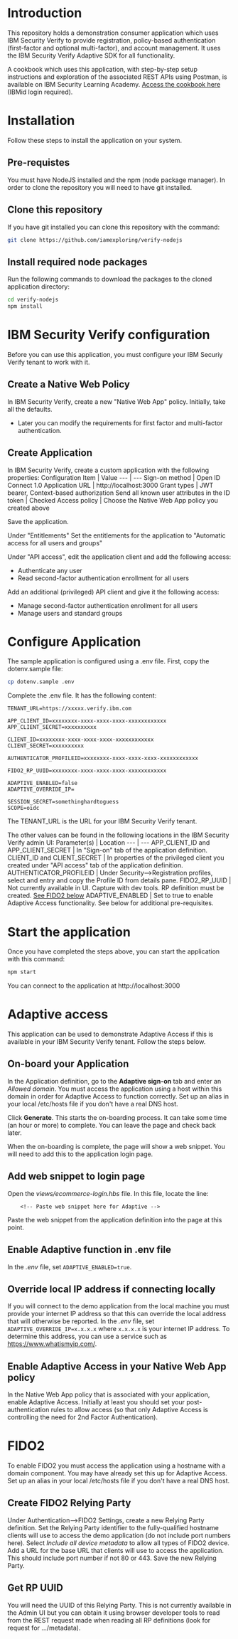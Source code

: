 # Introduction
This repository holds a demonstration consumer application which uses IBM Security Verify to provide registration, policy-based authentication (first-factor and optional multi-factor), and account management.  It uses the IBM Security Verify Adaptive SDK for all functionality.

A cookbook which uses this application, with step-by-step setup instructions and exploration of the associated REST APIs using Postman, is available on IBM Security Learning Academy.  [Access the cookbook here](https://www.securitylearningacademy.com/course/view.php?id=6114) (IBMid login required).

# Installation
Follow these steps to install the application on your system.

## Pre-requistes
You must have NodeJS installed and the npm (node package manager).  In order to clone the repository you will need to have git installed.

## Clone this repository
If you have git installed you can clone this repository with the command:
```bash
git clone https://github.com/iamexploring/verify-nodejs
```
## Install required node packages
Run the following commands to download the packages to the cloned application directory:
```bash
cd verify-nodejs
npm install
```

# IBM Security Verify configuration
Before you can use this application, you must configure your IBM Securiy Verify tenant to work with it.

## Create a Native Web Policy
In IBM Security Verify, create a new "Native Web App" policy.  Initially, take all the defaults.
- Later you can modify the requirements for first factor and multi-factor authentication.

## Create Application
In IBM Security Verify, create a custom application with the following properties:
Configuration Item | Value
--- | ---
Sign-on method | Open ID Connect 1.0
Application URL | http://localhost:3000
Grant types | JWT bearer, Context-based authorization
Send all known user attributes in the ID token | Checked
Access policy | Choose the Native Web App policy you created above

Save the application.

Under "Entitlements" Set the entitlements for the application to "Automatic access for all users and groups"

Under "API access", edit the application client and add the following access:
- Authenticate any user
- Read second-factor authentication enrollment for all users

Add an additional (privileged) API client and give it the following access:
- Manage second-factor authentication enrollment for all users
- Manage users and standard groups

# Configure Application
The sample application is configured using a .env file.
First, copy the dotenv.sample file:
```bash
cp dotenv.sample .env
```

Complete the .env file.  It has the following content:

```
TENANT_URL=https://xxxxx.verify.ibm.com

APP_CLIENT_ID=xxxxxxxx-xxxx-xxxx-xxxx-xxxxxxxxxxxx
APP_CLIENT_SECRET=xxxxxxxxxx

CLIENT_ID=xxxxxxxx-xxxx-xxxx-xxxx-xxxxxxxxxxxx
CLIENT_SECRET=xxxxxxxxxx

AUTHENTICATOR_PROFILEID=xxxxxxxx-xxxx-xxxx-xxxx-xxxxxxxxxxxx

FIDO2_RP_UUID=xxxxxxxx-xxxx-xxxx-xxxx-xxxxxxxxxxxx

ADAPTIVE_ENABLED=false
ADAPTIVE_OVERRIDE_IP=

SESSION_SECRET=somethinghardtoguess
SCOPE=oidc
```

The TENANT_URL is the URL for your IBM Security Verify tenant.

The other values can be found in the following locations in the IBM Security Verify admin UI:
Parameter(s) | Location
--- | ---
APP_CLIENT_ID and APP_CLIENT_SECRET | In "Sign-on" tab of the application definition.
CLIENT_ID and CLIENT_SECRET | In properties of the privileged client you created under "API access" tab of the application definition.
AUTHENTICATOR_PROFILEID | Under Security-->Registration profiles, select and entry and copy the Profile ID from details pane.
FIDO2_RP_UUID | Not currently available in UI.  Capture with dev tools. RP definition must be created. [See FIDO2 below](#FIDO2)
ADAPTIVE_ENABLED | Set to true to enable Adaptive Access functionality.  See below for additional pre-requisites.

# Start the application
Once you have completed the steps above, you can start the application with this command:
```bash
npm start
```

You can connect to the application at http://localhost:3000

# Adaptive access
This application can be used to demonstrate Adaptive Access if this is available in your IBM Security Verify tenant.  Follow the steps below.

## On-board your Application
In the Application definition, go to the **Adaptive sign-on** tab and enter an *Allowed domain*.  You must access the application using a host within this domain in order for Adaptive Access to function correctly.  Set up an alias in your local /etc/hosts file if you don't have a real DNS host.

Click **Generate**.  This starts the on-boarding process.  It can take some time (an hour or more) to complete.  You can leave the page and check back later.

When the on-boarding is complete, the page will show a web snippet.  You will need to add this to the application login page.

## Add web snippet to login page
Open the *views/ecommerce-login.hbs* file.  In this file, locate the line:

```
  	<!-- Paste web snippet here for Adaptive -->
```

Paste the web snippet from the application definition into the page at this point.

## Enable Adaptive function in .env file
In the *.env* file, set `ADAPTIVE_ENABLED=true`.

## Override local IP address if connecting locally
If you will connect to the demo application from the local machine you must provide your internet IP address so that this can override the local address that will otherwise be reported.  In the *.env* file, set `ADAPTIVE_OVERRIDE_IP=x.x.x.x` where `x.x.x.x` is your internet IP address.  To determine this address, you can use a service such as https://www.whatismyip.com/.

## Enable Adaptive Access in your Native Web App policy
In the Native Web App policy that is associated with your application, enable Adaptive Access.  Initially at least you should set your post-authentication rules to allow access (so that only Adaptive Access is controlling the need for 2nd Factor Authentication).

# FIDO2
To enable FIDO2 you must access the application using a hostname with a domain component.  You may have already set this up for Adaptive Access.  Set up an alias in your local /etc/hosts file if you don't have a real DNS host.

## Create FIDO2 Relying Party
Under Authentication-->FIDO2 Settings, create a new Relying Party definition.
Set the Relying Party identifier to the fully-qualified hostname clients will use to access the demo application (do not include port numbers here).
Select *Include all device metadata* to allow all types of FIDO2 device.
Add a URL for the base URL that clients will use to access the application.  This should include port number if not 80 or 443.
Save the new Relying Party.

## Get RP UUID
You will need the UUID of this Relying Party.  This is not currently available in the Admin UI but you can obtain it using browser developer tools to read from the REST request made when reading all RP definitions (look for request for .../metadata).
